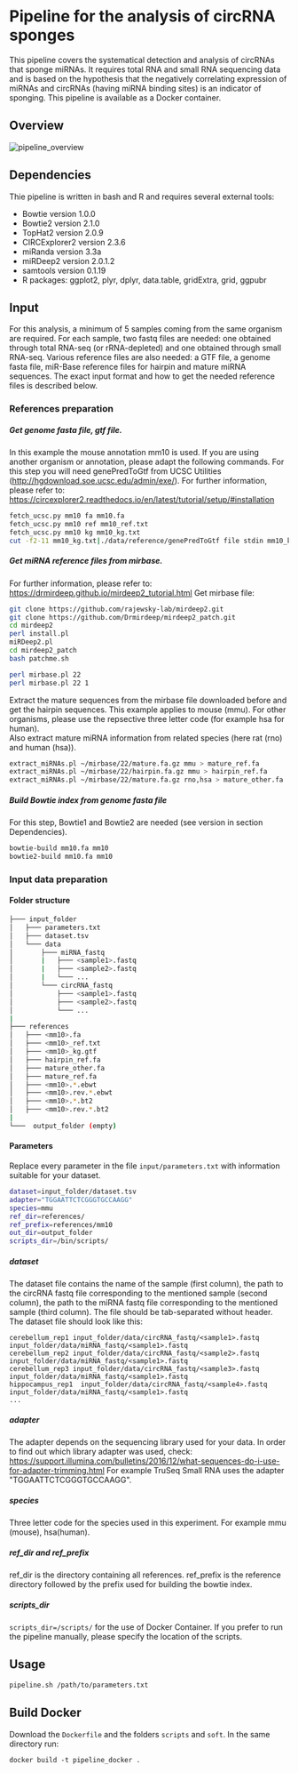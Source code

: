 # Pipeline for the analysis of circRNA sponges
This pipeline covers the systematical detection and analysis of circRNAs that sponge miRNAs. It requires total RNA and small RNA sequencing data and is based on the hypothesis that the negatively correlating expression of miRNAs and circRNAs (having miRNA binding sites) is an indicator of sponging. This pipeline is available as a Docker container.

## Overview
![pipeline_overview](https://user-images.githubusercontent.com/51077615/70857669-3b5c1c80-1ef3-11ea-9a12-3d8427781cf6.PNG)

## Dependencies

Thie pipeline is written in bash and R and requires several external tools:
* Bowtie version 1.0.0
* Bowtie2 version 2.1.0
* TopHat2 version 2.0.9
* CIRCExplorer2 version 2.3.6
* miRanda version 3.3a
* miRDeep2 version 2.0.1.2
* samtools version 0.1.19
* R packages: ggplot2, plyr, dplyr, data.table, gridExtra, grid, ggpubr

## Input

For this analysis, a minimum of 5 samples coming from the same organism are required. For each sample, two fastq files are needed: one obtained through total RNA-seq (or rRNA-depleted) and one obtained through small RNA-seq. 
Various reference files are also needed: a GTF file, a genome fasta file, miR-Base reference files for hairpin and mature miRNA sequences. The exact input format and how to get the needed reference files is described below.

### References preparation
##### Get genome fasta file, gtf file. 
In this example the mouse annotation mm10 is used. If you are using another organism or annotation, please adapt the following commands. For this step you will need genePredToGtf from UCSC Utilities (http://hgdownload.soe.ucsc.edu/admin/exe/).
For further information, please refer to: https://circexplorer2.readthedocs.io/en/latest/tutorial/setup/#installation

```bash
fetch_ucsc.py mm10 fa mm10.fa
fetch_ucsc.py mm10 ref mm10_ref.txt
fetch_ucsc.py mm10 kg mm10_kg.txt
cut -f2-11 mm10_kg.txt|./data/reference/genePredToGtf file stdin mm10_kg.gtf
```

##### Get miRNA reference files from mirbase. 
For further information, please refer to: https://drmirdeep.github.io/mirdeep2_tutorial.html 
Get mirbase file:
``` bash
git clone https://github.com/rajewsky-lab/mirdeep2.git
git clone https://github.com/Drmirdeep/mirdeep2_patch.git
cd mirdeep2
perl install.pl
miRDeep2.pl 
cd mirdeep2_patch
bash patchme.sh

perl mirbase.pl 22
perl mirbase.pl 22 1
```

Extract the mature sequences from the mirbase file downloaded before and get the hairpin sequences. This example applies to mouse (mmu). For other organisms, please use the repsective three letter code  (for example hsa for human).  
Also extract mature miRNA information from related species (here rat (rno) and human (hsa)).
``` bash
extract_miRNAs.pl ~/mirbase/22/mature.fa.gz mmu > mature_ref.fa
extract_miRNAs.pl ~/mirbase/22/hairpin.fa.gz mmu > hairpin_ref.fa
extract_miRNAs.pl ~/mirbase/22/mature.fa.gz rno,hsa > mature_other.fa
```

##### Build Bowtie index from genome fasta file
For this step, Bowtie1 and Bowtie2 are needed (see version in section Dependencies). 
```bash
bowtie-build mm10.fa mm10
bowtie2-build mm10.fa mm10
```

### Input data preparation

#### Folder structure
```bash
├─── input_folder
│   ├─── parameters.txt
│   ├─── dataset.tsv
│   └─── data
│       ├─── miRNA_fastq
│       |   ├─── <sample1>.fastq
│       |   ├─── <sample2>.fastq
│       |   └─── ...
│       └─── circRNA_fastq
│           ├─── <sample1>.fastq
│           ├─── <sample2>.fastq
│           └─── ...
|
├─── references
│   ├─── <mm10>.fa
│   ├─── <mm10>_ref.txt
│   ├─── <mm10>_kg.gtf
│   ├─── hairpin_ref.fa
│   ├─── mature_other.fa
│   ├─── mature_ref.fa
│   ├─── <mm10>.*.ebwt
│   ├─── <mm10>.rev.*.ebwt
│   ├─── <mm10>.*.bt2
│   ├─── <mm10>.rev.*.bt2
|
└───  output_folder (empty)
```

#### Parameters
Replace every parameter in the file ```input/parameters.txt``` with information suitable for your dataset.
```bash
dataset=input_folder/dataset.tsv
adapter="TGGAATTCTCGGGTGCCAAGG"
species=mmu
ref_dir=references/
ref_prefix=references/mm10
out_dir=output_folder
scripts_dir=/bin/scripts/
```

##### dataset
The dataset file contains the name of the sample (first column), the path to the circRNA fastq file corresponding to the mentioned sample (second column), the path to the miRNA fastq file corresponding to the mentioned sample (third column). The file should be tab-separated without header. The dataset file should look like this:
```
cerebellum_rep1 input_folder/data/circRNA_fastq/<sample1>.fastq	input_folder/data/miRNA_fastq/<sample1>.fastq
cerebellum_rep2	input_folder/data/circRNA_fastq/<sample2>.fastq	input_folder/data/miRNA_fastq/<sample1>.fastq
cerebellum_rep3	input_folder/data/circRNA_fastq/<sample3>.fastq	input_folder/data/miRNA_fastq/<sample1>.fastq
hippocampus_rep1  input_folder/data/circRNA_fastq/<sample4>.fastq	input_folder/data/miRNA_fastq/<sample1>.fastq
...
```

##### adapter
The adapter depends on the sequencing library used for your data. In order to find out which library adapter was used, check: https://support.illumina.com/bulletins/2016/12/what-sequences-do-i-use-for-adapter-trimming.html
For example TruSeq Small RNA uses the adapter "TGGAATTCTCGGGTGCCAAGG".

##### species
Three letter code for the species used in this experiment. For example mmu (mouse), hsa(human).

##### ref_dir and ref_prefix
ref_dir is the directory containing all references. ref_prefix is the reference directory followed by the prefix used for building the bowtie index.

##### scripts_dir
```scripts_dir=/scripts/``` for the use of Docker Container. If you prefer to run the pipeline manually, please specify the location of the scripts.

## Usage 
```bash
pipeline.sh /path/to/parameters.txt
```

## Build Docker
Download the ```Dockerfile``` and the folders ```scripts``` and ```soft```. In the same directory run:

```docker build -t pipeline_docker .```
